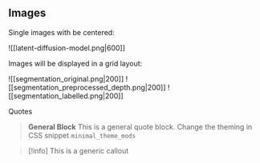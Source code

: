 
## Images

Single images with be centered:

![[latent-diffusion-model.png|600]]

Images will be displayed in a grid layout:

![[segmentation_original.png|200]]
![[segmentation_preprocessed_depth.png|200]]
![[segmentation_labelled.png|200]]

Quotes

> **General Block**
> This is a general quote block. Change the theming in CSS snippet `minimal_theme_mods`

> [!info]
> This is a generic callout

